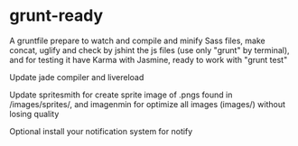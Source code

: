 grunt-ready
===========

A gruntfile prepare to watch and compile and minify Sass files, make concat, uglify and check by jshint the js files (use only "grunt" by terminal), and for testing it have Karma with Jasmine, ready to work with "grunt test"

Update jade compiler and livereload

Update spritesmith for create sprite image of .pngs found in /images/sprites/, and imagenmin for optimize all images (images/) without losing quality

Optional install your notification system for notify